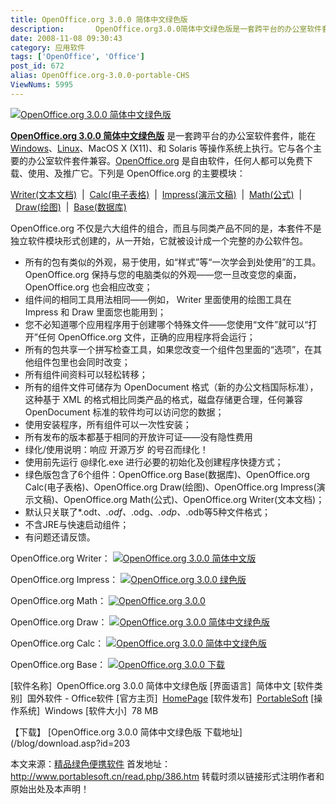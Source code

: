 ```yaml
---
title: OpenOffice.org 3.0.0 简体中文绿色版
description:       OpenOffice.org3.0.0简体中文绿色版是一套跨平台的办公室软件套件，能在Windows、Linux、MacOSX(X11)、和Solaris等操作系统上执行。它与各个主要的办公室软件套件兼容。OpenOffice.org是自由软件，任何人都可以免费下载、使用、及推广它。
date: 2008-11-08 09:30:43
category: 应用软件
tags: ['OpenOffice', 'Office']
post_id: 672
alias: OpenOffice.org-3.0.0-portable-CHS
ViewNums: 5995
---
```


[![OpenOffice.org 3.0.0 简体中文绿色版](http://img355.imageshack.us/img355/1941/clip2pw8.png)](/blog/openofficeorg-300-portable-chs)

[**OpenOffice.org 3.0.0 简体中文绿色版**](/blog/openofficeorg-300-portable-chs) 是一套跨平台的办公室软件套件，能在 [Windows](/blog/deepin-ghost-windows-xp-sp3-v81)、[Linux](/tags/Linux)、MacOS X (X11)、和 Solaris 等操作系统上执行。它与各个主要的办公室软件套件兼容。[OpenOffice.org](/tags/OpenOffice) 是自由软件，任何人都可以免费下载、使用、及推广它。下列是 OpenOffice.org 的主要模块：

[Writer(文本文档)](http://zh.openoffice.org/new/zh_cn/products/writer.html)  |  [Calc(电子表格)](http://zh.openoffice.org/new/zh_cn/products/calc.html)  |  [Impress(演示文稿)](http://zh.openoffice.org/new/zh_cn/products/impress.html)  |  [Math(公式)](http://zh.openoffice.org/new/zh_cn/products/math.html)  |  [Draw(绘图)](http://zh.openoffice.org/new/zh_cn/products/draw.html)  |  [Base(数据库)](http://zh.openoffice.org/new/zh_cn/products/base.html)

OpenOffice.org 不仅是六大组件的组合，而且与同类产品不同的是，本套件不是独立软件模块形式创建的，从一开始，它就被设计成一个完整的办公软件包。

* 所有的包有类似的外观，易于使用，如“样式”等“一次学会到处使用”的工具。OpenOffice.org 保持与您的电脑类似的外观——您一旦改变您的桌面，OpenOffice.org 也会相应改变；
* 组件间的相同工具用法相同——例如， Writer 里面使用的绘图工具在 Impress 和 Draw 里面您也能用到；
* 您不必知道哪个应用程序用于创建哪个特殊文件——您使用“文件”就可以“打开”任何 OpenOffice.org 文件，正确的应用程序将会运行；
* 所有的包共享一个拼写检查工具，如果您改变一个组件包里面的“选项”，在其他组件包里也会同时改变；
* 所有组件间资料可以轻松转移；
* 所有的组件文件可储存为 OpenDocument 格式（新的办公文档国际标准），这种基于 XML 的格式相比同类产品的格式，磁盘存储更合理，任何兼容 OpenDocument 标准的软件均可以访问您的数据；
* 使用安装程序，所有组件可以一次性安装；
* 所有发布的版本都基于相同的开放许可证——没有隐性费用
* 绿化/使用说明：响应 开源万岁 的号召而绿化！
* 使用前先运行 @绿化.exe 进行必要的初始化及创建程序快捷方式；
* 绿色版包含了6个组件：OpenOffice.org Base(数据库)、OpenOffice.org Calc(电子表格)、OpenOffice.org Draw(绘图)、OpenOffice.org Impress(演示文稿)、OpenOffice.org Math(公式)、OpenOffice.org Writer(文本文档)；
* 默认只关联了*.odt、*.odf、*.odg、*.odp、*.odb等5种文件格式；
* 不含JRE与快速启动组件；
* 有问题还请反馈。

OpenOffice.org Writer：
[![OpenOffice.org 3.0.0 简体中文版](http://img355.imageshack.us/img355/8005/20081105132723kk9.png)](/blog/openofficeorg-300-portable-chs)

OpenOffice.org Impress：
[![OpenOffice.org 3.0.0 绿色版](http://img355.imageshack.us/img355/3759/20081105182323db7.png)](/blog/openofficeorg-300-portable-chs)

OpenOffice.org Math：
[![OpenOffice.org 3.0.0](http://img355.imageshack.us/img355/9053/20081105182251ix3.png)](/blog/openofficeorg-300-portable-chs)

OpenOffice.org Draw：
[![OpenOffice.org 3.0.0 简体中文绿色版](http://pic.yupoo.com/portablesoft/27855674eb39/miyjpd7t.jpg)](/blog/openofficeorg-300-portable-chs)

OpenOffice.org Calc：
[![OpenOffice.org 3.0.0 简体中文绿色版](http://pic.yupoo.com/portablesoft/31902674eb3a/wwsnsugb.jpg)](/blog/openofficeorg-300-portable-chs)

OpenOffice.org Base：
[![OpenOffice.org 3.0.0 下载](http://pic.yupoo.com/portablesoft/08923674eb3b/d9krxbn4.jpg)](/blog/openofficeorg-300-portable-chs)

[软件名称]  OpenOffice.org 3.0.0 简体中文绿色版
[界面语言]  简体中文
[软件类别]  国外软件 - Office软件
[官方主页]  [HomePage](http://zh.openoffice.org/)
[软件发布]  [PortableSoft](http://www.portablesoft.cn/read.php/386.htm)
[操作系统]  Windows
[软件大小]  78 MB

【下载】
[OpenOffice.org 3.0.0 简体中文绿色版 下载地址](/blog/download.asp?id=203

本文来源：[精品绿色便携软件](http://www.portablesoft.cn/)
首发地址：<http://www.portablesoft.cn/read.php/386.htm>
转载时须以链接形式注明作者和原始出处及本声明！

